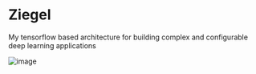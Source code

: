 # Ziegel

My tensorflow based architecture for building complex and configurable deep learning applications

![image](https://user-images.githubusercontent.com/1433964/59631675-62898b00-9116-11e9-894a-fc599fad0e8b.png)
